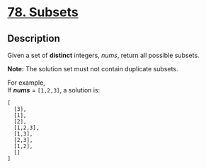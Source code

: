 # [78. Subsets](https://leetcode.com/problems/subsets/description/)

## Description

Given a set of **distinct** integers, *nums*, return all possible subsets.

**Note:** The solution set must not contain duplicate subsets.

For example,    
If ***nums*** = `[1,2,3]`, a solution is:

```
[
  [3],
  [1],
  [2],
  [1,2,3],
  [1,3],
  [2,3],
  [1,2],
  []
]
```
